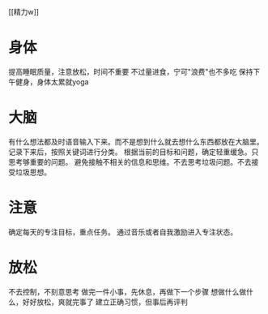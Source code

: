 [[精力w]]
# 身体
提高睡眠质量，注意放松，时间不重要
不过量进食，宁可"浪费"也不多吃
保持下午健身，身体太累就yoga

# 大脑
有什么想法都及时语音输入下来。而不是想到什么就去想什么东西都放在大脑里。
记录下来后，按照关键词进行分类。
根据当前的目标和问题，确定轻重缓急。只思考够重要的问题。
避免接触不相关的信息和思维。不去思考垃圾问题。不去接受垃圾思想。

# 注意
确定每天的专注目标，重点任务。
通过音乐或者自我激励进入专注状态。

# 放松
不去控制，不刻意思考
做完一件小事，先休息，再做下一个步骤
想做什么做什么，好好放松，爽就完事了
建立正确习惯，但事后再评判